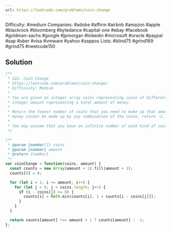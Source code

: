 ```yaml
---
url: https://leetcode.com/problems/coin-change
---
```


Difficulty: #medium
Companies: #adobe #affirm #airbnb #amazon #apple #blackrock #bloomberg #bytedance #capital-one #ebay #facebook #goldman-sachs #google #jpmorgan #linkedin #microsoft #oracle #paypal #sap #uber #visa #vmware #yahoo #zappos
Lists: #blind75 #grind169 #grind75 #neetcode150

## Solution

```javascript
/**
 * 322. Coin Change
 * https://leetcode.com/problems/coin-change/
 * Difficulty: Medium
 *
 * You are given an integer array coins representing coins of different denominations and an
 * integer amount representing a total amount of money.
 *
 * Return the fewest number of coins that you need to make up that amount. If that amount of
 * money cannot be made up by any combination of the coins, return -1.
 *
 * You may assume that you have an infinite number of each kind of coin.
 */

/**
 * @param {number[]} coins
 * @param {number} amount
 * @return {number}
 */
var coinChange = function(coins, amount) {
  const counts = new Array(amount + 1).fill(amount + 1);
  counts[0] = 0;

  for (let i = 1; i <= amount; i++) {
    for (let j = 0; j < coins.length; j++) {
      if (i - coins[j] >= 0) {
        counts[i] = Math.min(counts[i], 1 + counts[i - coins[j]]);
      }
    }
  }

  return counts[amount] !== amount + 1 ? counts[amount] : -1;
};

```
